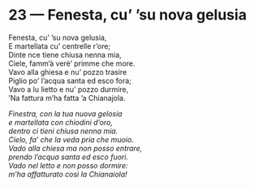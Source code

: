 # 23 — Fenesta, cu’ ’su nova gelusia

Fenesta, cu’ ’su nova gelusia,  
E martellata cu’ centrelle r’ore;  
Dinte nce tiene chiusa nenna mia,  
Ciele, famm’à verè’ primme che more.  
Vavo alla ghiesa e nu’ pozzo trasire  
Piglio po’ l’acqua santa ed esco fora;  
Vavo a lu lietto e nu’ pozzo durmire,  
’Na fattura m’ha fatta ’a Chianajola.

_Finestra, con la tua nuova gelosia  
e martellata con chiodini d’oro,  
dentro ci tieni chiusa nenna mia.  
Cielo, fa’ che la veda pria che muoio.  
Vado alla chiesa ma non posso entrare,  
prendo l’acqua santa ed esco fuori.  
Vado nel letto e non posso dormire:  
m’ha affatturato così la Chianaiola!_

